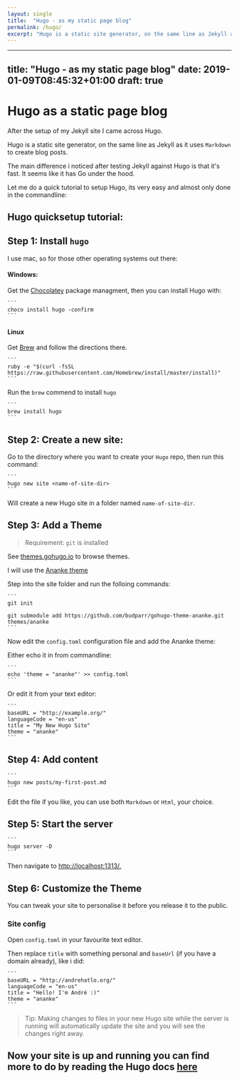 ```yaml
---
layout: single
title:  "Hugo - as my static page blog"
permalink: /hugo/
excerpt: "Hugo is a static site generator, on the same line as Jekyll as it uses `Markdown` to create blog posts. The main difference i noticed after testing Jekyll against Hugo is that it's fast. It seems like it has Go under the hood. Let me do a quick tutorial to setup Hugo, its very easy and almost only done in the commandline:"
---
```


---
title: "Hugo - as my static page blog"
date: 2019-01-09T08:45:32+01:00
draft: true
---

# Hugo as a static page blog

After the setup of my Jekyll site I came across Hugo.

Hugo is a static site generator, on the same line as Jekyll as it uses `Markdown` to create blog posts.

The main difference i noticed after testing Jekyll against Hugo is that it's fast. It seems like it has Go under the hood.

Let me do a quick tutorial to setup Hugo, its very easy and almost only done in the commandline:

## Hugo quicksetup tutorial:


## Step 1: Install `hugo`

I use mac, so for those other operating systems out there:

#### Windows:

Get the [Chocolatey](https://chocolatey.org/) package managment, then you can install Hugo with:

    ```
    choco install hugo -confirm
    ```

#### Linux

Get [Brew](https://brew.sh/) and follow the directions there.

    ```
    ruby -e "$(curl -fsSL https://raw.githubusercontent.com/Homebrew/install/master/install)"
    ```

Run the `brew` commend to install `hugo`

    ```
    brew install hugo
    ```


## Step 2: Create a new site:

Go to the directory where you want to create your `Hugo` repo, then run this command:

    ```
    hugo new site <name-of-site-dir>
    ```

Will create a new Hugo site in a folder named `name-of-site-dir`.

## Step 3: Add a Theme

> Requirement: `git` is installed

See [themes.gohugo.io](themes.gohugo.io) to browse themes.

I will use the [Ananke theme](https://themes.gohugo.io/gohugo-theme-ananke/)

Step into the site folder and run the folloing commands:

    ```
    git init

    git submodule add https://github.com/budparr/gohugo-theme-ananke.git themes/ananke
    ```

Now edit the `config.toml` configuration file and add the Ananke theme:

Either echo it in from commandline:

    ```
    echo 'theme = "ananke"' >> config.toml
    ```

Or edit it from your text editor:

    ```
    baseURL = "http://example.org/"
    languageCode = "en-us"
    title = "My New Hugo Site"
    theme = "ananke"
    ```

## Step 4: Add content

    ```
    hugo new posts/my-first-post.md
    ```
Edit the file if you like, you can use both `Markdown` or `Html`, your choice.

## Step 5: Start the server

    ```
    hugo server -D
    ```

Then navigate to [http://localhost:1313/.](http://localhost:1313/.)

##  Step 6: Customize the Theme

You can tweak your site to personalise it before you release it to the public.

### Site config

Open `config.toml` in your favourite text editor.

Then replace `title` with something personal and `baseUrl` (if you have a domain already), like i did:

    ```
    baseURL = "http://andrehatlo.org/"
    languageCode = "en-us"
    title = "Hello! I'm André :)"
    theme = "ananke"
    ```

> Tip:
> Making changes to files in your new Hugo site
> while the server is running will automatically update
> the site and you will see the changes right away.

## Now your site is up and running you can find more to do by reading the Hugo docs [here](https://gohugo.io/documentation/)
